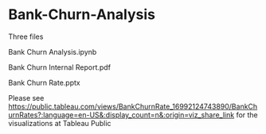 # Bank-Churn-Analysis

Three files

Bank Churn Analysis.ipynb

Bank Churn Internal Report.pdf

Bank Churn Rate.pptx

Please see https://public.tableau.com/views/BankChurnRate_16992124743890/BankChurnRates?:language=en-US&:display_count=n&:origin=viz_share_link for the visualizations at Tableau Public

